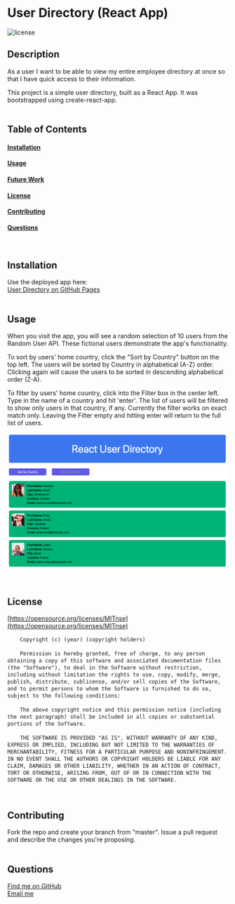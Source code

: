 # User Directory (React App)
  ![license](https://img.shields.io/badge/license-MIT-green)
  ## Description
As a user
I want to be able to view my entire employee directory at once
so that I have quick access to their information.

This project is a simple user directory, built as a React App. It was bootstrapped using create-react-app.
<br><br>

  ## Table of Contents
  #### [Installation](#Installation) <br>
  #### [Usage](#Usage) <br>
  #### [Future Work](#FutureWork) <br>
  #### [License](#License) <br>
  #### [Contributing](#Contributing) <br>
  #### [Questions](#Questions) <br>
<br>

  ## Installation
  Use the deployed app here: <br>
  [User Directory on GitHub Pages](https://kvaden19.github.io/react-user-directory/)
  <br><br>

  ## Usage
  When you visit the app, you will see a random selection of 10 users from the Random User API. These fictional users demonstrate the app's functionality. 

  To sort by users' home country, click the "Sort by Country" button on the top left. The users will be sorted by Country in alphabetical (A-Z) order. Clicking again will cause the users to be sorted in descending alphabetical order (Z-A).

  To filter by users' home country, click into the Filter box in the center left. Type in the name of a country and hit 'enter'. The list of users will be filtered to show only users in that country, if any. Currently the filter works on exact match only. Leaving the Filter empty and hitting enter will return to the full list of users.  

  ![Screenshot of directory app](/public/images/directory.png)

  <br>

  ## License
  [https://opensource.org/licenses/MITnse](https://opensource.org/licenses/MITnse)<br>
  
        Copyright (c) (year) (copyright holders)

        Permission is hereby granted, free of charge, to any person obtaining a copy of this software and associated documentation files (the "Software"), to deal in the Software without restriction, including without limitation the rights to use, copy, modify, merge, publish, distribute, sublicense, and/or sell copies of the Software, and to permit persons to whom the Software is furnished to do so, subject to the following conditions:
        
        The above copyright notice and this permission notice (including the next paragraph) shall be included in all copies or substantial portions of the Software.
        
        THE SOFTWARE IS PROVIDED "AS IS", WITHOUT WARRANTY OF ANY KIND, EXPRESS OR IMPLIED, INCLUDING BUT NOT LIMITED TO THE WARRANTIES OF MERCHANTABILITY, FITNESS FOR A PARTICULAR PURPOSE AND NONINFRINGEMENT. IN NO EVENT SHALL THE AUTHORS OR COPYRIGHT HOLDERS BE LIABLE FOR ANY CLAIM, DAMAGES OR OTHER LIABILITY, WHETHER IN AN ACTION OF CONTRACT, TORT OR OTHERWISE, ARISING FROM, OUT OF OR IN CONNECTION WITH THE SOFTWARE OR THE USE OR OTHER DEALINGS IN THE SOFTWARE.
<br>

## Contributing
Fork the repo and create your branch from "master". Issue a pull request and describe the changes you're proposing.
  <br><br>

  ## Questions
  [Find me on GitHub](https://github.com/kvaden19)<br>
  [Email me](mailto:klvaden@gmail.com)<br>
  